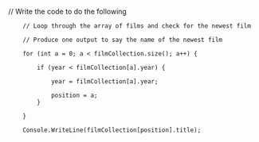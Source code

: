  //  Write the code to do the following
       
        // Loop through the array of films and check for the newest film
        
        // Produce one output to say the name of the newest film
        
        for (int a = 0; a < filmCollection.size(); a++) {
        
            if (year < filmCollection[a].year) {
            
                year = filmCollection[a].year;
                
                position = a;
            }
            
        }
        
        Console.WriteLine(filmCollection[position].title);
